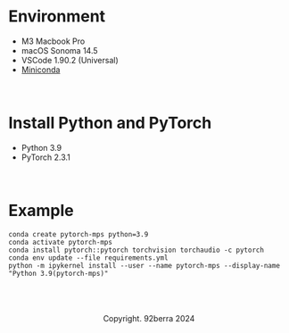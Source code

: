 # Environment
- M3 Macbook Pro 
- macOS Sonoma 14.5
- VSCode 1.90.2 (Universal)
- <a href='https://docs.conda.io/projects/conda/en/latest/user-guide/install/macos.html'>Miniconda</a>

<br/>

# Install Python and PyTorch

- Python 3.9
- PyTorch 2.3.1

<br/>

# Example

```
conda create pytorch-mps python=3.9
conda activate pytorch-mps
conda install pytorch::pytorch torchvision torchaudio -c pytorch
conda env update --file requirements.yml
python -m ipykernel install --user --name pytorch-mps --display-name "Python 3.9(pytorch-mps)"
```

<br/>
<br/>
<br/>

<div align='center'>
    Copyright. 92berra 2024
</div>